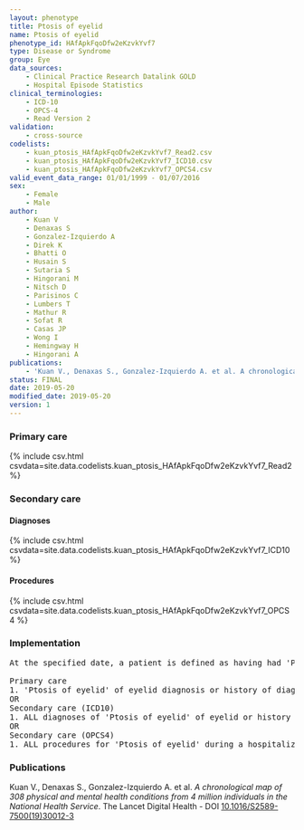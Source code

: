 ```yaml
---
layout: phenotype
title: Ptosis of eyelid
name: Ptosis of eyelid
phenotype_id: HAfApkFqoDfw2eKzvkYvf7 
type: Disease or Syndrome
group: Eye
data_sources: 
    - Clinical Practice Research Datalink GOLD
    - Hospital Episode Statistics
clinical_terminologies: 
    - ICD-10
    - OPCS-4
    - Read Version 2
validation: 
    - cross-source
codelists: 
    - kuan_ptosis_HAfApkFqoDfw2eKzvkYvf7_Read2.csv
    - kuan_ptosis_HAfApkFqoDfw2eKzvkYvf7_ICD10.csv
    - kuan_ptosis_HAfApkFqoDfw2eKzvkYvf7_OPCS4.csv
valid_event_data_range: 01/01/1999 - 01/07/2016
sex: 
    - Female
    - Male
author: 
    - Kuan V
    - Denaxas S
    - Gonzalez-Izquierdo A
    - Direk K
    - Bhatti O
    - Husain S
    - Sutaria S
    - Hingorani M
    - Nitsch D
    - Parisinos C
    - Lumbers T
    - Mathur R
    - Sofat R
    - Casas JP
    - Wong I
    - Hemingway H
    - Hingorani A
publications: 
    - 'Kuan V., Denaxas S., Gonzalez-Izquierdo A. et al. A chronological map of 308 physical and mental health conditions from 4 million individuals in the National Health Service. The Lancet Digital Health - DOI: 10.1016/S2589-7500(19)30012-3' 
status: FINAL
date: 2019-05-20
modified_date: 2019-05-20
version: 1
---
```

### Primary care 
{% include csv.html csvdata=site.data.codelists.kuan_ptosis_HAfApkFqoDfw2eKzvkYvf7_Read2 %}
### Secondary care 
#### Diagnoses 
{% include csv.html csvdata=site.data.codelists.kuan_ptosis_HAfApkFqoDfw2eKzvkYvf7_ICD10 %}
#### Procedures 
{% include csv.html csvdata=site.data.codelists.kuan_ptosis_HAfApkFqoDfw2eKzvkYvf7_OPCS4 %}
### Implementation 
<pre>At the specified date, a patient is defined as having had 'Ptosis of eyelid' of eyelid IF they meet the criteria for any of the following on or before the specified date. The earliest date on which the individual meets any of the following criteria on or before the specified date is defined as the first event date:

Primary care
1. 'Ptosis of eyelid' of eyelid diagnosis or history of diagnosis during a consultation 
OR
Secondary care (ICD10)
1. ALL diagnoses of 'Ptosis of eyelid' of eyelid or history of diagnosis during a hospitalization
OR
Secondary care (OPCS4)
1. ALL procedures for 'Ptosis of eyelid' during a hospitalization</pre> 
 
### Publications 
Kuan V., Denaxas S., Gonzalez-Izquierdo A. et al. _A chronological map of 308 physical and mental health conditions from 4 million individuals in the National Health Service_. The Lancet Digital Health - DOI <a href='https://www.thelancet.com/journals/landig/article/PIIS2589-7500(19)30012-3/fulltext'>10.1016/S2589-7500(19)30012-3</a>